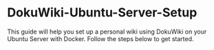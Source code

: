 # DokuWiki-Ubuntu-Server-Setup
This guide will help you set up a personal wiki using DokuWiki on your Ubuntu Server with Docker. Follow the steps below to get started.
